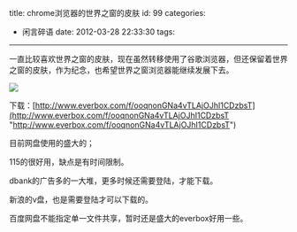 title: chrome浏览器的世界之窗的皮肤
id: 99
categories:
  - 闲言碎语
date: 2012-03-28 22:33:30
tags:
---

一直比较喜欢世界之窗的皮肤，现在虽然转移使用了谷歌浏览器，但还保留着世界之窗的皮肤，作为纪念，也希望世界之窗浏览器能继续发展下去。

[![](http://m2.img.libdd.com/farm4/2012/0822/04/BE6901FC6C65AEB08CD50F5BE6FDEB3AB611148D7D8E_500_306.jpg)</img>](http://dapeng.me/wp-content/uploads/2012/03/20120328222100.png)

下载：[http://www.everbox.com/f/ooqnonGNa4vTLAjOJhI1CDzbsT](http://www.everbox.com/f/ooqnonGNa4vTLAjOJhI1CDzbsT "http://www.everbox.com/f/ooqnonGNa4vTLAjOJhI1CDzbsT")

目前网盘使用的盛大的；

115的很好用，缺点是有时间限制。

dbank的广告多的一大堆，更多时候还需要登陆，才能下载。

新浪的v盘，也是需要登陆才可以下载的。

百度网盘不能指定单一文件共享，暂时还是盛大的everbox好用一些。